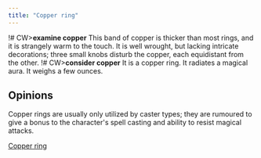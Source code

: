 ```yaml
---
title: "Copper ring"
---
```


!# CW\>**examine copper**
This band of copper is thicker than most rings, and it is strangely
warm
to the touch. It is well wrought, but lacking intricate decorations;
three
small knobs disturb the copper, each equidistant from the other.
!# CW\>**consider copper**
It is a copper ring.
It radiates a magical aura.
It weighs a few ounces.

## Opinions

Copper rings are usually only utilized by caster types; they are
rumoured to give a bonus to the character's spell casting and ability to
resist magical attacks.

[Copper ring](Category:_Rings "wikilink")